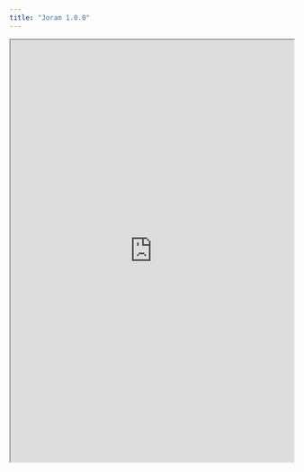 ```yaml
---
title: "Joram 1.0.0"
---
```



<iframe height="750" width="100%" src="https://ewelton.github.io/ktest/wiki.html#Joram%201.0.0"></iframe>
